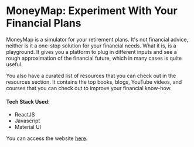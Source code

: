 # MoneyMap: Experiment With Your Financial Plans

MoneyMap is a simulator for your retirement plans. It's not financial advice, neither is it a one-stop solution for 
your financial needs. What it is, is a playground. It gives you a platform to plug in different inputs and see a rough approximation of the financial future, which in many cases is quite useful. 

You also have a curated list of resources that you can check out in the resources section. It contains the top books, blogs, YouTube videos, and courses that you can check out to improve your financial know-how. 

#### Tech Stack Used:
- ReactJS
- Javascript
- Material UI

You can access the website [here](https://vikrantmehta123.github.io/money-map).